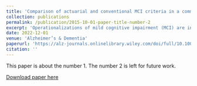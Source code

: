 ```yaml
---
title: 'Comparison of actuarial and conventional MCI criteria in a community‐based prospective cohort study: The Adult Changes in Thought (ACT) study'
collection: publications
permalink: /publication/2015-10-01-paper-title-number-2
excerpt: 'Operationalizations of mild cognitive impairment (MCI) are inconsistent. Actuarial criteria have been proposed to improve accuracy. We investigated dementia and Alzheimer’s disease (AD) conversion for conventional versus actuarial MCI criteria in a community‐based prospective cohort study.'
date: 2022-12-01
venue: 'Alzheimer’s & Dementia'
paperurl: 'https://alz-journals.onlinelibrary.wiley.com/doi/full/10.1002/alz.056303'
citation: ''
---
```

This paper is about the number 1. The number 2 is left for future work.

[Download paper here](https://alz-journals.onlinelibrary.wiley.com/doi/full/10.1002/alz.056303)
